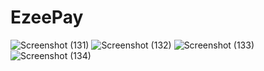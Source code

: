 # EzeePay

![Screenshot (131)](https://github.com/user-attachments/assets/ffd563cc-3c2b-45ee-9ef9-4953ce3d5c6d)
![Screenshot (132)](https://github.com/user-attachments/assets/864bf57d-76cb-4f32-900f-453455a1f1fa)
![Screenshot (133)](https://github.com/user-attachments/assets/6253cbdd-635e-478e-b88b-9ff5f29eef1c)
![Screenshot (134)](https://github.com/user-attachments/assets/0914443e-917f-43b7-9892-00080e409bc2)
